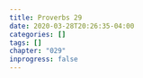 ```yaml
---
title: Proverbs 29
date: 2020-03-28T20:26:35-04:00
categories: []
tags: []
chapter: "029"
inprogress: false
---
```



